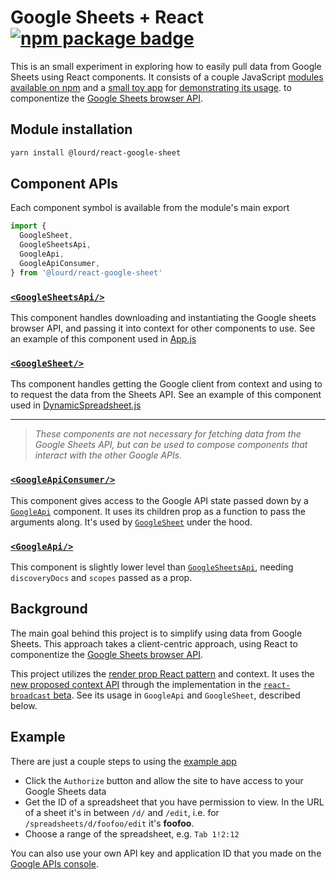 # Google Sheets + React [![npm package badge][npm-badge]][npm]

[npm-badge]: https://img.shields.io/npm/v/@lourd/react-google-sheet.svg?style=flat-square
[npm]: https://www.npmjs.com/package/@lourd/react-google-sheet
[site]: https://lourd.github.io/react-google-sheet

This is an small experiment in exploring how to easily pull data from Google Sheets using React components. It consists of a couple JavaScript [modules](./modules) [available on npm][npm] and a [small toy app][site] for [demonstrating its usage](./example). to componentize the [Google Sheets browser API](https://developers.google.com/sheets/api/quickstart/js).

## Module installation

```sh
yarn install @lourd/react-google-sheet
```

## Component APIs

Each component symbol is available from the module's main export

```js
import {
  GoogleSheet,
  GoogleSheetsApi,
  GoogleApi,
  GoogleApiConsumer,
} from '@lourd/react-google-sheet'
```

### [`<GoogleSheetsApi/>`](./modules/GoogleApi.js)

This component handles downloading and instantiating the Google sheets browser API, and passing it into context for other components to use. See an example of this component used in [App.js](./example/App.js#L9-L32)

### [`<GoogleSheet/>`](./modules/GoogleSheet.js/)

Ths component handles getting the Google client from context and using to to request the data from the Sheets API. See an example of this component used in [DynamicSpreadsheet.js](./example/DynamicSpreadsheet.js#L21-L33)

---

> _These components are not necessary for fetching data from the Google Sheets API, but can be used to compose components that interact with the other Google APIs._

### [`<GoogleApiConsumer/>`](./modules/GoogleApi.js)

This component gives access to the Google API state passed down by a [`GoogleApi`](#google-api) component. It uses its children prop as a function to pass the arguments along. It's used by [`GoogleSheet`](#google-sheet) under the hood.

### [`<GoogleApi/>`](./modules/GoogleApi.js)

This component is slightly lower level than [`GoogleSheetsApi`](#googlesheetsapi), needing `discoveryDocs` and `scopes` passed as a prop.

## Background

The main goal behind this project is to simplify using data from Google Sheets. This approach takes a client-centric approach, using React to componentize the [Google Sheets browser API](https://developers.google.com/sheets/api/quickstart/js).

This project utilizes the [render prop React pattern](https://reactjs.org/docs/render-props.html) and context. It uses the [new proposed context API](https://github.com/acdlite/rfcs/blob/new-version-of-context/text/0000-new-version-of-context.md) through the implementation in the [`react-broadcast` beta](https://github.com/ReactTraining/react-broadcast/pull/47). See its usage in `GoogleApi` and `GoogleSheet`, described below.

## Example

There are just a couple steps to using the [example app][site]

* Click the `Authorize` button and allow the site to have access to your Google Sheets data
* Get the ID of a spreadsheet that you have permission to view. In the URL of a sheet it's in between `/d/` and `/edit`, i.e. for `/spreadsheets/d/foofoo/edit` it's **foofoo**.
* Choose a range of the spreadsheet, e.g. `Tab 1!2:12`

You can also use your own API key and application ID that you made on the [Google APIs console](https://console.developers.google.com/apis/credentials).
